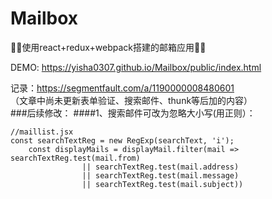 # Mailbox
🌸🎉使用react+redux+webpack搭建的邮箱应用🎉🌸

DEMO: https://yisha0307.github.io/Mailbox/public/index.html    

记录：https://segmentfault.com/a/1190000008480601   
（文章中尚未更新表单验证、搜索邮件、thunk等后加的内容）  
###后续修改：
####1、搜索邮件可改为忽略大小写(用正则）：
```
//maillist.jsx
const searchTextReg = new RegExp(searchText, 'i');
	const displayMails = displayMail.filter(mail => searchTextReg.test(mail.from)
				|| searchTextReg.test(mail.address)
				|| searchTextReg.test(mail.message)
				|| searchTextReg.test(mail.subject))
 ```
 
